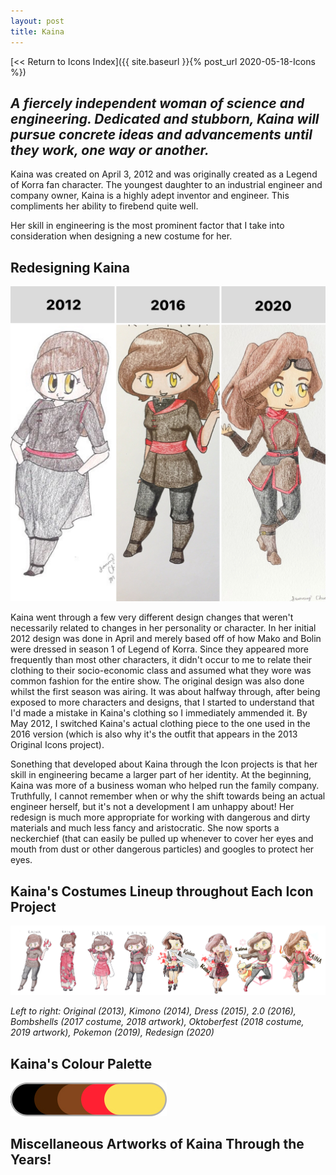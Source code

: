 ```yaml
---
layout: post
title: Kaina
---
```


[<< Return to Icons Index]({{ site.baseurl }}{% post_url 2020-05-18-Icons %})

## **_A fiercely independent woman of science and engineering. Dedicated and stubborn, Kaina will pursue concrete ideas and advancements until they work, one way or another._**

Kaina was created on April 3, 2012 and was originally created as a Legend of Korra fan character. The youngest daughter to an industrial engineer and company owner, Kaina is a highly adept inventor and engineer. This  compliments her ability to firebend quite well.

Her skill in engineering is the most prominent factor that I take into consideration when designing a new costume for her. 


## **Redesigning Kaina**

![Kaina Redesign Comparison](/assets/artwork/IconProjects/IconIntros/Kaina/Redesign_Comparison_Kaina.jpg)

Kaina went through a few very different design changes that weren't necessarily related to changes in her personality or character. In her initial 2012 design was done in April and merely based off of how Mako and Bolin were dressed in season 1 of Legend of Korra. Since they appeared more frequently than most other characters, it didn't occur to me to relate their clothing to their socio-economic class and assumed what they wore was common fashion for the entire show. The original design was also done whilst the first season was airing. It was about halfway through, after being exposed to more characters and designs, that I started to understand that I'd made a mistake in Kaina's clothing so I immediately ammended it. By May 2012, I switched Kaina's actual clothing piece to the one used in the 2016 version (which is also why it's the outfit that appears in the 2013 Original Icons project).

Sonething that developed about Kaina through the Icon projects is that her skill in engineering became a larger part of her identity. At the beginning, Kaina was more of a business woman who helped run the family company. Truthfully, I cannot remember when or why the shift towards being an actual engineer herself, but it's not a development I am unhappy about! Her redesign is much more appropriate for working with dangerous and dirty materials and much less fancy and aristocratic. She now sports a neckerchief (that can easily be pulled up whenever to cover her eyes and mouth from dust or other dangerous particles) and googles to protect her eyes. 


## **Kaina's Costumes Lineup throughout Each Icon Project**

![Kaina Lineup](/assets/artwork/IconProjects/IconIntros/Kaina/Kaina_CostumeLineup.jpg) 

_Left to right: Original (2013), Kimono (2014), Dress (2015), 2.0 (2016), Bombshells (2017 costume, 2018 artwork), Oktoberfest (2018 costume, 2019 artwork), Pokemon (2019), Redesign (2020)_


## **Kaina's Colour Palette**

![Kaina Colour Palette](/assets/artwork/IconProjects/IconIntros/Kaina/Kaina_ColourPalette.jpg) 


## **Miscellaneous Artworks of Kaina Through the Years!**

